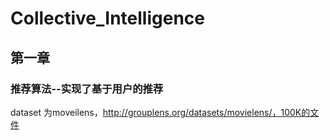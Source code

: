 Collective_Intelligence
=======================
第一章
-------------------------
    
### 推荐算法--实现了基于用户的推荐
dataset 为moveilens，http://grouplens.org/datasets/movielens/，100K的文件
